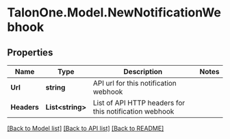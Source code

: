 # TalonOne.Model.NewNotificationWebhook
## Properties

Name | Type | Description | Notes
------------ | ------------- | ------------- | -------------
**Url** | **string** | API url for this notification webhook | 
**Headers** | **List&lt;string&gt;** | List of API HTTP headers for this notification webhook | 

[[Back to Model list]](../README.md#documentation-for-models) [[Back to API list]](../README.md#documentation-for-api-endpoints) [[Back to README]](../README.md)

